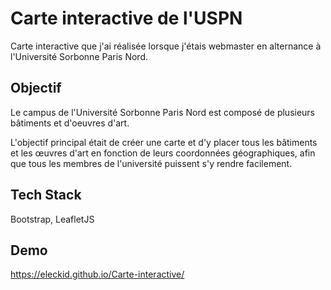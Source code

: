 # Carte interactive de l'USPN
Carte interactive que j'ai réalisée lorsque j'étais webmaster en alternance à l'Université Sorbonne Paris Nord.

## Objectif
Le campus de l'Université Sorbonne Paris Nord est composé de plusieurs bâtiments et d'oeuvres d'art. 

L'objectif principal était de créer une carte et d'y placer tous les bâtiments et les œuvres d'art en fonction de leurs coordonnées géographiques, afin que tous les membres de l'université puissent s'y rendre facilement.

## Tech Stack
Bootstrap, LeafletJS

## Demo
https://eleckid.github.io/Carte-interactive/ 
